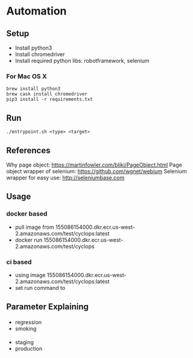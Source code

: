 Automation
=============

## Setup
* Install python3
* Install chromedriver
* Install required python libs: robotframework, selenium

### For Mac OS X

```
brew install python3
brew cask install chromedriver
pip3 install -r requirements.txt
```

## Run
```
./entrypoint.sh <type> <target>
```


## References
Why page object: https://martinfowler.com/bliki/PageObject.html
Page object wrapper of selenium: https://github.com/wgnet/webium
Selenium wrapper for easy use: http://seleniumbase.com



## Usage

### docker based

* pull image from 155086154000.dkr.ecr.us-west-2.amazonaws.com/test/cyclops:latest  
* docker run 155086154000.dkr.ecr.us-west-2.amazonaws.com/test/cyclops <type> <target>


### ci based

* using image 155086154000.dkr.ecr.us-west-2.amazonaws.com/test/cyclops:latest  
* set run command to <type> <target>


## Parameter Explaining

#### <type>

* regression  
* smoking

#### <target>

* staging  
* production
